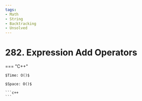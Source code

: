 ```yaml
---
tags:
- Math
- String
- Backtracking
- Unsolved
---
```



# 282. Expression Add Operators

=== "C++"

    $Time: O()$

    $Space: O()$

    ```c++
    ```